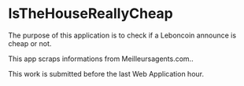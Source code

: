 # IsTheHouseReallyCheap

The purpose of this application is to check if a Leboncoin announce is cheap or not.

This app scraps informations from Meilleursagents.com..

This work is submitted before the last Web Application hour. 

